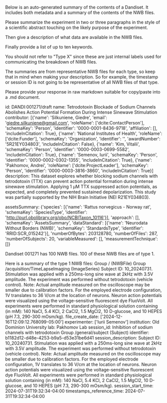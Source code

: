 
Below is an auto-generated summary of the contents of a Dandiset. It includes both metadata and a summary of the contents of the NWB files.

Please summarize the experiment in two or three paragraphs in the style of a scientific abstract touching on the likely purpose of the experiment.

Then give a description of what data are available in the NWB files.

Finally provide a list of up to ten keywords.

You should not refer to "Type X" since these are just internal labels used for communicating the breakdown of NWB files.

The summaries are from representative NWB files for each type, so keep that in mind when making your description. So for example, the timestamp or session ID is not going to be representative of all NWB files of that type.

Please provide your response in raw markdown suitable for copy/paste into a .md document.


id: DANDI:001271/draft
name: Tetrodotoxin Blockade of Sodium Channels Abolishes Action Potential Formation During Intense Sinewave Stimulation
contributor: [{'name': 'Silkuniene, Giedre', 'email': 'giedre.silkuniene@gmail.com', 'roleName': ['dcite:ContactPerson'], 'schemaKey': 'Person', 'identifier': '0000-0001-8436-9718', 'affiliation': [], 'includeInCitation': True}, {'name': 'National Institutes of Health', 'roleName': ['dcite:Funder'], 'schemaKey': 'Organization', 'identifier': '', 'awardNumber': '5R21EY034803', 'includeInCitation': False}, {'name': 'Kim, Vitalii', 'schemaKey': 'Person', 'identifier': '0000-0003-0699-5582', 'includeInCitation': True}, {'name': 'Semenov, Iurii', 'schemaKey': 'Person', 'identifier': '0000-0002-0302-1355', 'includeInCitation': True}, {'name': 'Pakhomov, Andrei', 'roleName': ['dcite:ProjectLeader'], 'schemaKey': 'Person', 'identifier': '0000-0003-3816-3860', 'includeInCitation': True}]
description: This dataset explores whether blocking sodium channels with tetrodotoxin (TTX) can prevent action potential formation during intense sinewave stimulation. Applying 1 µM TTX suppressed action potentials, as expected, and completely prevented sustained depolarization. This study was partially supported by the NIH Brain Initiative (NEI R21EY034803).


assetsSummary: {'species': [{'name': 'Rattus norvegicus - Norway rat', 'schemaKey': 'SpeciesType', 'identifier': 'http://purl.obolibrary.org/obo/NCBITaxon_10116'}], 'approach': [], 'schemaKey': 'AssetsSummary', 'dataStandard': [{'name': 'Neurodata Without Borders (NWB)', 'schemaKey': 'StandardsType', 'identifier': 'RRID:SCR_015242'}], 'numberOfBytes': 203128780, 'numberOfFiles': 287, 'numberOfSubjects': 20, 'variableMeasured': [], 'measurementTechnique': []}

Dandiset 001271 has 100 NWB files.
100 of these NWB files are of type 1.


Here is a summary of the type 1 NWB files:
  Group / (NWBFile) 
  Group /acquisition/TimeLapseImaging (ImageSeries) Subject ID: 10_20240731. Stimulation was applied with a 250ms-long sine wave at 2kHz with 3.5V amplitude. The experiment was performed without tetrodotoxin (vehicle control). Note: Actual amplitude measured on the oscilloscope may be smaller due to calibration factors. For the employed electrode configuration, 1V translates to 36 V/cm at the location of neurons. Neuron action potentials were visualized using the voltage-sensitive fluorescent dye FluoVolt. All experiments were performed in standard physiological solution containing (in mM): 140 NaCl, 5.4 KCl, 2 CaCl2, 1.5 MgCl2, 10 D-glucose, and 10 HEPES (pH 7.3, 290-300 mOsm/kg).
  file_create_date: ['2024-12-16T12:09:12.768099-05:00']
  experimenter: ['Iurii Semenov']
  institution: Old Dominion University
  lab: Pakhomov Lab
  session_id: Inhibition of sodium channels with tetrodotoxin
  Group /general/subject (Subject) 
  identifier: b1182d12-d48e-4253-b9a5-d53e31be6d41
  session_description: Subject ID: 10_20240731. Stimulation was applied with a 250ms-long sine wave at 2kHz with 3.5V amplitude. The experiment was performed without tetrodotoxin (vehicle control). Note: Actual amplitude measured on the oscilloscope may be smaller due to calibration factors. For the employed electrode configuration, 1V translates to 36 V/cm at the location of neurons. Neuron action potentials were visualized using the voltage-sensitive fluorescent dye FluoVolt. All experiments were performed in standard physiological solution containing (in mM): 140 NaCl, 5.4 KCl, 2 CaCl2, 1.5 MgCl2, 10 D-glucose, and 10 HEPES (pH 7.3, 290-300 mOsm/kg).
  session_start_time: 2024-07-31T19:32:34-04:00
  timestamps_reference_time: 2024-07-31T19:32:34-04:00
